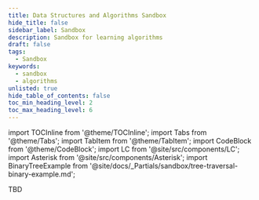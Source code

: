 ```yaml
---
title: Data Structures and Algorithms Sandbox
hide_title: false
sidebar_label: Sandbox
description: Sandbox for learning algorithms
draft: false
tags: 
  - Sandbox
keywords: 
  - sandbox
  - algorithms
unlisted: true
hide_table_of_contents: false
toc_min_heading_level: 2
toc_max_heading_level: 6
---
```


import TOCInline from '@theme/TOCInline';
import Tabs from '@theme/Tabs';
import TabItem from '@theme/TabItem';
import CodeBlock from '@theme/CodeBlock';
import LC from '@site/src/components/LC';
import Asterisk from '@site/src/components/Asterisk';
import BinaryTreeExample from '@site/docs/_Partials/sandbox/tree-traversal-binary-example.md';

TBD
